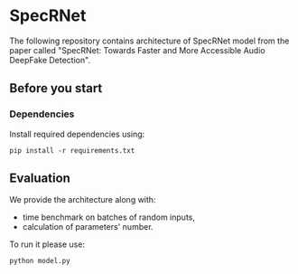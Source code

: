 # SpecRNet

The following repository contains architecture of SpecRNet model from the paper called "SpecRNet: Towards Faster and More Accessible Audio DeepFake Detection".

## Before you start

### Dependencies

Install required dependencies using:
```bas
pip install -r requirements.txt
```


## Evaluation

We provide the architecture along with:
* time benchmark on batches of random inputs,
* calculation of parameters' number.

To run it please use:
```bash
python model.py
```

